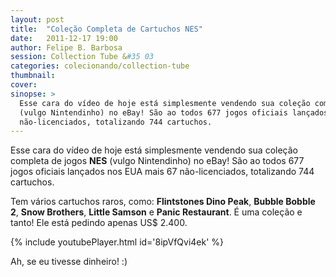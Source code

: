 ```yaml
---
layout: post
title:  "Coleção Completa de Cartuchos NES"
date:   2011-12-17 19:00
author: Felipe B. Barbosa
session: Collection Tube &#35 03
categories: colecionando/collection-tube
thumbnail:  
cover: 
sinopse: >
  Esse cara do vídeo de hoje está simplesmente vendendo sua coleção completa de jogos NES
  (vulgo Nintendinho) no eBay! São ao todos 677 jogos oficiais lançados nos EUA mais 67
  não-licenciados, totalizando 744 cartuchos.
---
```

Esse cara do vídeo de hoje está simplesmente vendendo sua coleção completa de jogos **NES**
(vulgo Nintendinho) no eBay! São ao todos 677 jogos oficiais lançados nos EUA mais 67
não-licenciados, totalizando 744 cartuchos.

Tem vários cartuchos raros, como: **Flintstones Dino Peak**, **Bubble Bobble 2**, **Snow Brothers**,
**Little Samson** e **Panic Restaurant**. É uma coleção e tanto! Ele está pedindo apenas US$ 2.400.

{% include youtubePlayer.html id='8ipVfQvi4ek' %}

Ah, se eu tivesse dinheiro! :)
